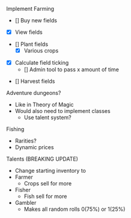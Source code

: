 Implement Farming
- [] Buy new fields
- [x] View fields
- [] Plant fields
    - [x] Various crops
- [x] Calculate field ticking
    - [] Admin tool to pass x amount of time
- [] Harvest fields

Adventure dungeons?
- Like in Theory of Magic
- Would also need to implement classes
    - Use talent system?

Fishing
- Rarities?
- Dynamic prices

Talents (BREAKING UPDATE)
- Change starting inventory to 
- Farmer
  - Crops sell for more
- Fisher
  - Fish sell for more
- Gambler
  - Makes all random rolls 0(75%) or 1(25%)